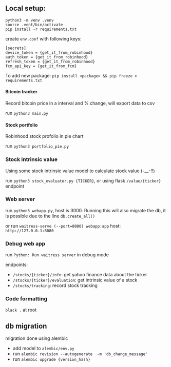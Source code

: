 ## Local setup:
```
python3 -m venv .venv
source .vent/bin/activate
pip install -r requirements.txt
```
create `env.conf` with following keys:
```
[secrets]
device_token = {get_it_from_robinhood}
auth_token = {get_it_from_robinhood}
refresh_token = {get_it_from_robinhood}
fcm_api_key = {get_it_from_fcm}
```

To add new package: `pip install <package> && pip freeze > requirements.txt`

#### Bitcoin tracker
Record bitcoin price in a interval and % change, will export data to csv

run `python3 main.py`

#### Stock portfolio
Robinhood stock profolio in pie chart

run `python3 portfolio_pie.py`

### Stock intrinsic value 
Using some stock intrinsic value model to calculate stock value (-__-!!)

run `python3 stock_evaluator.py {TICKER}`, or using flask `/value/{ticker}` endpoint


### Web server
run `python3 webapp.py`, host is 3000. Running this will also migrate the db, it is possible due to the line `db.create_all()`

or run `waitress-serve (--port=8080) webapp:app`  host: `http://127.0.0.1:8080`

### Debug web app
run `Python: Run waitress server` in debug mode

endpoints:
 - `/stocks/{ticker}/info`: get yahoo finance data about the ticker
 - `/stocks/{ticker}/evaluation`: get intrinsic value of a stock 
 - `/stocks/tracking`: record stock tracking

### Code formatting
`black .` at root


## db migration
migration done using alembic
- add model to `alembic/env.py`
- run `alembic revision --autogenerate  -m 'db_change_message'`
- run `alembic upgrade {version_hash}`
